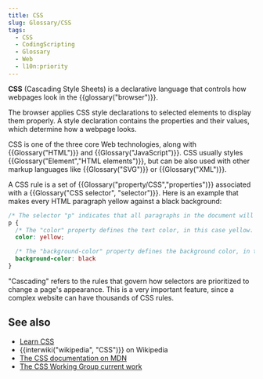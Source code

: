 ```yaml
---
title: CSS
slug: Glossary/CSS
tags:
  - CSS
  - CodingScripting
  - Glossary
  - Web
  - l10n:priority
---
```

**CSS** (Cascading Style Sheets) is a declarative language that controls how webpages look in the {{glossary("browser")}}.

The browser applies CSS style declarations to selected elements to display them properly. A style declaration contains the properties and their values, which determine how a webpage looks.

CSS is one of the three core Web technologies, along with {{Glossary("HTML")}} and {{Glossary("JavaScript")}}. CSS usually styles {{Glossary("Element","HTML elements")}}, but can be also used with other markup languages like {{Glossary("SVG")}} or {{Glossary("XML")}}.

A CSS rule is a set of {{Glossary("property/CSS","properties")}} associated with a {{Glossary("CSS selector", "selector")}}. Here is an example that makes every HTML paragraph yellow against a black background:

```css
/* The selector "p" indicates that all paragraphs in the document will be affected by that rule */
p {
  /* The "color" property defines the text color, in this case yellow. */
  color: yellow;

  /* The "background-color" property defines the background color, in this case black. */
  background-color: black
}
```

"Cascading" refers to the rules that govern how selectors are prioritized to change a page's appearance. This is a very important feature, since a complex website can have thousands of CSS rules.

## See also

- [Learn CSS](/en-US/docs/Learn/CSS)
- {{interwiki("wikipedia", "CSS")}} on Wikipedia
- [The CSS documentation on MDN](/en-US/docs/Web/CSS)
- [The CSS Working Group current work](https://www.w3.org/Style/CSS/current-work)
